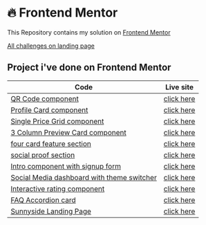 # 🔥 Frontend Mentor

This Repository contains my solution on <a href="https://www.frontendmentor.io/">Frontend Mentor</a> <br>

[All challenges on landing page](https://bagas-defandi-frontend-mentor.netlify.app/)

## Project i've done on Frontend Mentor

| Code                                                                                                                                                  | Live site                                                                                                   |
| ----------------------------------------------------------------------------------------------------------------------------------------------------- | ----------------------------------------------------------------------------------------------------------- |
| [QR Code component](https://github.com/bagas-defandi/Frontend-Mentor/tree/master/QR-code-component)                                                   | [click here](https://bagas-defandi-frontend-mentor.netlify.app/qr-code-component/)                          |
| [Profile Card component](https://github.com/bagas-defandi/Frontend-Mentor/tree/master/profile-card-component)                                         | [click here](https://bagas-defandi-frontend-mentor.netlify.app/profile-card-component/)                     |
| [Single Price Grid component](https://github.com/bagas-defandi/Frontend-Mentor/tree/master/single-price-grid-component)                               | [click here](https://bagas-defandi-frontend-mentor.netlify.app/single-price-grid-component/)                |
| [3 Column Preview Card component](https://github.com/bagas-defandi/Frontend-Mentor/tree/master/3-column-preview-card-component)                       | [click here](https://bagas-defandi-frontend-mentor.netlify.app/3-column-preview-card-component/)            |
| [four card feature section](https://github.com/bagas-defandi/Frontend-Mentor/tree/master/four-card-feature-section/)                                  | [click here](https://bagas-defandi-frontend-mentor.netlify.app/four-card-feature-section/)                  |
| [social proof section](https://github.com/bagas-defandi/Frontend-Mentor/tree/master/social-proof-section/)                                            | [click here](https://bagas-defandi-frontend-mentor.netlify.app/social-proof-section/)                       |
| [Intro component with signup form](https://github.com/bagas-defandi/Frontend-Mentor/tree/master/intro-component-with-signup-form)                     | [click here](https://bagas-defandi-frontend-mentor.netlify.app/intro-component-with-signup-form/)           |
| [Social Media dashboard with theme switcher](https://github.com/bagas-defandi/Frontend-Mentor/tree/master/social-media-dashboard-with-theme-switcher) | [click here](https://bagas-defandi-frontend-mentor.netlify.app/social-media-dashboard-with-theme-switcher/) |
| [Interactive rating component](https://github.com/bagas-defandi/Frontend-Mentor/tree/master/interactive-rating-component)                             | [click here](https://bagas-defandi-frontend-mentor.netlify.app/interactive-rating-component/)               |
| [FAQ Accordion card](https://github.com/bagas-defandi/Frontend-Mentor/tree/master/faq-accordion-card)                                                 | [click here](https://bagas-defandi-frontend-mentor.netlify.app/faq-accordion-card/)                         |
| [Sunnyside Landing Page](https://github.com/bagas-defandi/Frontend-Mentor/tree/master/sunnyside-agency-landing-page)                                                 | [click here](https://bagas-defandi-frontend-mentor.netlify.app/sunnyside-agency-landing-page/)                         |
